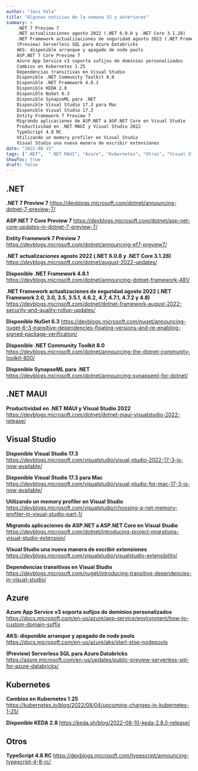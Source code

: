 ```yaml
---
author: "Javi Vela"
title: "Algunas noticias de la semana 32 y anteriores"
summary: >
    .NET 7 Preview 7
    .NET actualizaciones agosto 2022 (.NET 6.0.8 y .NET Core 3.1.28)
    .NET Framework actualizaciones de seguridad agosto 2022 (.NET Framework 2.0, 3.0, 3.5, 3.5.1, 4.6.2, 4.7, 4.7.1, 4.7.2 y 4.8)
    (Preview) Serverless SQL para Azure Databricks
    AKS: disponible arranque y apagado de node pools
    ASP.NET 7 Core Preview 7
    Azure App Service v3 soporta sufijos de dominios personalizados
    Cambios en Kubernetes 1.25
    Dependencias transitivas en Visual Studio
    Disponible .NET Community Toolkit 8.0
    Disponible .NET Framework 4.8.1
    Disponible KEDA 2.8
    Disponible NuGet 6.3
    Disponible SynapseML para .NET
    Disponible Visual Studio 17.3 para Mac
    Disponible Visual Studio 17.3
    Entity Framework 7 Preview 7
    Migrando aplicaciones de ASP.NET a ASP.NET Core en Visual Studio
    Productividad en .NET MAUI y Visual Studio 2022
    TypeScript 4.8 RC
    Utilizando un memory profiler en Visual Studio
    Visual Studio una nueva manera de escribir extensiones
date: "2022-08-15"
tags: [".NET",  ".NET MAUI", "Azure", "Kubernetes", "Otros", "Visual Studio"]
ShowToc: true
draft: false
---
```

## .NET
**.NET 7 Preview 7**
https://devblogs.microsoft.com/dotnet/announcing-dotnet-7-preview-7/
<br/>
<!-- #dotnet #preview -->

**ASP.NET 7 Core Preview 7**
https://devblogs.microsoft.com/dotnet/asp-net-core-updates-in-dotnet-7-preview-7/
<br/>
<!-- #dotnet #aspnet #aspnetcore #preview -->

**Entity Framework 7 Preview 7**
https://devblogs.microsoft.com/dotnet/announcing-ef7-preview7/
<br/>
<!-- #dotnet #entityframework #ef #preview -->

**.NET actualizaciones agosto 2022 (.NET 6.0.8 y .NET Core 3.1.28)**
https://devblogs.microsoft.com/dotnet/august-2022-updates/
<br/>
<!-- #dotnet #dotnetcore #updates #august -->

**Disponible .NET Framework 4.8.1**
https://devblogs.microsoft.com/dotnet/announcing-dotnet-framework-481/
<br/>
<!-- #dotnet #framework #release -->

**.NET Framework actualizaciones de seguridad agosto 2022 (.NET Framework 2.0, 3.0, 3.5, 3.5.1, 4.6.2, 4.7, 4.7.1, 4.7.2 y 4.8)**
https://devblogs.microsoft.com/dotnet/dotnet-framework-august-2022-security-and-quality-rollup-updates/
<br/>
<!-- #dotnet #security #netframework #august -->

**Disponible NuGet 6.3**
https://devblogs.microsoft.com/nuget/announcing-nuget-6-3-transitive-dependencies-floating-versions-and-re-enabling-signed-package-verification/
<br/>
<!-- #nuget #visualstudio #release -->

**Disponible .NET Community Toolkit 8.0**
https://devblogs.microsoft.com/dotnet/announcing-the-dotnet-community-toolkit-800/
<br/>
<!-- #dotnet #toolkit #release #maui #wpf #mvvm -->

**Disponible SynapseML para .NET**
https://devblogs.microsoft.com/dotnet/announcing-synapseml-for-dotnet/
<br/>
<!-- #dotnet #synapseml #ia #machinelerning #ml #synapse -->

## .NET MAUI
**Productividad en .NET MAUI y Visual Studio 2022**
https://devblogs.microsoft.com/dotnet/dotnet-maui-visualstudio-2022-release/
<br/>
<!-- #dotnet #maui #visualstudio -->

## Visual Studio
**Disponible Visual Studio 17.3**
https://devblogs.microsoft.com/visualstudio/visual-studio-2022-17-3-is-now-available/
<br/>
<!-- #visualstudio #release -->

**Disponible Visual Studio 17.3 para Mac**
https://devblogs.microsoft.com/visualstudio/visual-studio-for-mac-17-3-is-now-available/
<br/>
<!-- #visualstudio #mac  #release -->

**Utilizando un memory profiler en Visual Studio**
https://devblogs.microsoft.com/visualstudio/choosing-a-net-memory-profiler-in-visual-studio-part-1/
<br/>
<!-- #visualstudio #profiling #debugging #diagnostics -->

**Migrando aplicaciones de ASP.NET a ASP.NET Core en Visual Studio**
https://devblogs.microsoft.com/dotnet/introducing-project-migrations-visual-studio-extension/
<br/>
<!-- #dotnet #aspnet #aspnetcore #migration -->

**Visual Studio una nueva manera de escribir extensiones**
https://devblogs.microsoft.com/visualstudio/visualstudio-extensibility/
<br/>
<!-- #visualstudio #extensibility #extensions -->

**Dependencias transitivas en Visual Studio**
https://devblogs.microsoft.com/nuget/introducing-transitive-dependencies-in-visual-studio/
<br/>
<!-- #visualstudio #nuget #dependencies #security -->

## Azure
**Azure App Service v3 soporta sufijos de dominios personalizados**
https://docs.microsoft.com/en-us/azure/app-service/environment/how-to-custom-domain-suffix
<br/>
<!-- #azure #appservice #domain #suffix -->

**AKS: disponible arranque y apagado de node pools**
https://docs.microsoft.com/en-us/azure/aks/start-stop-nodepools
<br/>
<!-- #aks #nodepools #start #stop -->

**(Preview) Serverless SQL para Azure Databricks**
https://azure.microsoft.com/en-us/updates/public-preview-serverless-sql-for-azure-databricks/
<br/>
<!-- #azure #databricks #serverless #sql -->

## Kubernetes
**Cambios en Kubernetes 1.25**
https://kubernetes.io/blog/2022/08/04/upcoming-changes-in-kubernetes-1-25/
<br/>
<!-- #kubernetes #release -->

**Disponible KEDA 2.8**
https://keda.sh/blog/2022-08-10-keda-2.8.0-release/
<br/>
<!-- #kubernetes #keda -->

## Otros
**TypeScript 4.8 RC**
https://devblogs.microsoft.com/typescript/announcing-typescript-4-8-rc/
<br/>
<!-- #typescrip #releasecandidate #microsoft -->